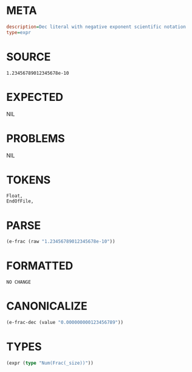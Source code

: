 # META
~~~ini
description=Dec literal with negative exponent scientific notation
type=expr
~~~
# SOURCE
~~~roc
1.23456789012345678e-10
~~~
# EXPECTED
NIL
# PROBLEMS
NIL
# TOKENS
~~~zig
Float,
EndOfFile,
~~~
# PARSE
~~~clojure
(e-frac (raw "1.23456789012345678e-10"))
~~~
# FORMATTED
~~~roc
NO CHANGE
~~~
# CANONICALIZE
~~~clojure
(e-frac-dec (value "0.000000000123456789"))
~~~
# TYPES
~~~clojure
(expr (type "Num(Frac(_size))"))
~~~
